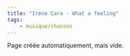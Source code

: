 ```yaml
---
title: "Irene Cara - What a feeling"
tags:
    - musique/chanson
---
```


Page créée automatiquement, mais vide.
